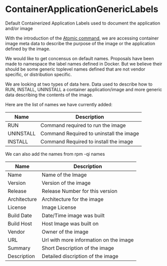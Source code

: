 # ContainerApplicationGenericLabels
Default Containerized Application Labels used to document the application and/or image

With the introduction of the [Atomic command](http://developerblog.redhat.com/2015/04/21/introducing-the-atomic-command/), we are accessing container image meta data to describe the purpose of the image or the application defined by the image.

We would like to get concensus on default names.  Proposals have been made to namespace the label names defined
in Docker.  But we believe their should be some generic toplevel names defined that are not vendor specific, or
distribution specific.  

We are looking at two types of data here. Data used to describe how to RUN, INSTALL, UNINSTALL a container application/image and more generic data describing the contents of the image.

Here are the list of names we have currently added:

| Name        | Description                            |
|-------------|----------------------------------------|
| RUN         | Command required to run the image|
| UNINSTALL   | Command Required to uninstall the image|
| INSTALL     | Command Required to install the image|

We can also add the names from rpm -qi names

| Name        | Description                            |
|-------------|----------------------------------------|
| Name        | Name of the Image|
| Version     | Version of the image|
| Release     | Release Number for this version|
| Architecture| Architecture for the image|
| License     | Image License|
| Build Date  | Date/Time image was built|
| Build Host  | Host Image was built on|
| Vendor      | Owner of the image| 
| URL         | Url with more information on the image|
| Summary     | Short Description of the image|
| Description | Detailed discription of the image|

